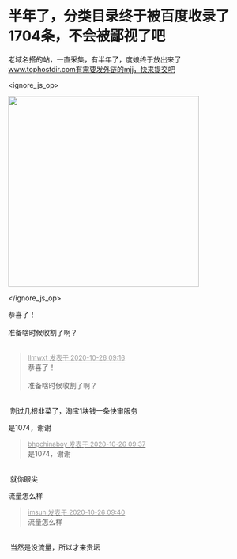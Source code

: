 # 半年了，分类目录终于被百度收录了1704条，不会被鄙视了吧


老域名搭的站，一直采集，有半年了，度娘终于放出来了<br />
www.tophostdir.com有需要发外链的mjj，快来提交吧<br />

<ignore_js_op>

<img id="aimg_140746" aid="140746" src="static/image/common/none.gif" zoomfile="forum.php?mod=attachment&aid=MTQwNzQ2fGU5M2ZjYzk2fDE2MDk1MjU5Njd8NDczNDR8NzU4NDUz&noupdate=yes&nothumb=yes" file="forum.php?mod=attachment&aid=MTQwNzQ2fGU5M2ZjYzk2fDE2MDk1MjU5Njd8NDczNDR8NzU4NDUz&noupdate=yes" class="zoom" onclick="zoom(this, this.src, 0, 0, 0)" width="386" id="aimg_140746" inpost="1" onmouseover="showMenu({'ctrlid':this.id,'pos':'12'})" />

<div class="tip tip_4 aimg_tip" id="aimg_140746_menu" style="position: absolute; display: none" disautofocus="true">
<div class="xs0">
<p><strong>QQ截图20201026090926.png</strong> <em class="xg1">(97.03 KB, 下载次数: 1)</em></p>
<p>
<a href="forum.php?mod=attachment&amp;aid=MTQwNzQ2fGU5M2ZjYzk2fDE2MDk1MjU5Njd8NDczNDR8NzU4NDUz&amp;nothumb=yes" target="_blank">下载附件</a>

</p>

<p class="xg1 y">2020-10-26 09:10 上传</p>

</div>
<div class="tip_horn"></div>
</div>

</ignore_js_op>
<br />


恭喜了！<br />
<br />
准备啥时候收割了啊？<br />
<br />
<img src="static/image/smiley/default/titter.gif" smilieid="9" border="0" alt="" /><img src="static/image/smiley/default/titter.gif" smilieid="9" border="0" alt="" /><img src="static/image/smiley/default/titter.gif" smilieid="9" border="0" alt="" />

<div class="quote"><blockquote><font size="2"><a href="https://www.hostloc.com/forum.php?mod=redirect&amp;goto=findpost&amp;pid=9352426&amp;ptid=758453" target="_blank"><font color="#999999">llmwxt 发表于 2020-10-26 09:16</font></a></font><br />
恭喜了！<br />
<br />
准备啥时候收割了啊？</blockquote></div><br />
<img src="static/image/smiley/yct/001.gif" smilieid="48" border="0" alt="" /> 割过几根韭菜了，淘宝1块钱一条快审服务<img src="static/image/smiley/yct/010.gif" smilieid="41" border="0" alt="" />

是1074，谢谢

<div class="quote"><blockquote><font size="2"><a href="https://www.hostloc.com/forum.php?mod=redirect&amp;goto=findpost&amp;pid=9352531&amp;ptid=758453" target="_blank"><font color="#999999">bhgchinaboy 发表于 2020-10-26 09:37</font></a></font><br />
是1074，谢谢</blockquote></div><br />
<img src="static/image/smiley/yct/014.gif" smilieid="45" border="0" alt="" /> 就你眼尖

流量怎么样<img src="static/image/smiley/default/smile.gif" smilieid="1" border="0" alt="" />

<div class="quote"><blockquote><font size="2"><a href="https://www.hostloc.com/forum.php?mod=redirect&amp;goto=findpost&amp;pid=9352544&amp;ptid=758453" target="_blank"><font color="#999999">imsun 发表于 2020-10-26 09:40</font></a></font><br />
流量怎么样</blockquote></div><br />
<img src="static/image/smiley/yct/008.gif" smilieid="39" border="0" alt="" /> 当然是没流量，所以才来贵坛
